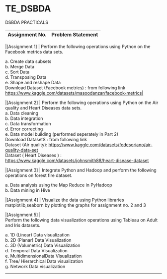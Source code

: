 # TE_DSBDA
DSBDA PRACTICALS

| Assignment No. | Problem Statement  |
| :--------------:  | :-------------- |

|[Assignment 1] | 
Perform the following operations using Python on the Facebook metrics data sets.<br>

a. Create data subsets <br>
b. Merge Data<br>
c. Sort Data<br>
d. Transposing Data<br>
e. Shape and reshape Data<br>
Download Dataset (Facebook metrics) : from following link
https://www.kaggle.com/datasets/masoodanzar/facebook-metrics| 

|[Assignment 2] | 
Perform the following operations using Python on the Air quality and Heart Diseases data sets.<br>
a. Data cleaning <br>
b. Data integration<br>
c. Data transformation<br>
d. Error correcting<br>
e. Data model building (performed seperately in Part 2)<br>
Download DatasetS : from following link<br>
Dataset (Air quality):  https://www.kaggle.com/datasets/fedesoriano/air-quality-data-set <br>
Dataset ( Heart Diseases ) : https://www.kaggle.com/datasets/johnsmith88/heart-disease-dataset

|[Assignment 3] | 
Integrate Python and Hadoop and perform the following operations on forest fire dataset.<br>

a. Data analysis using the Map Reduce in PyHadoop<br>
b. Data mining in Hive<br>

|[Assignment 4] | 
Visualize the data using Python libraries matplotlib,seaborn by plotting the graphs for assignment
no. 2 and 3

|[Assignment 5] |  
Perform the following data visualization operations using Tableau on Adult and Iris datasets.

a. 1D (Linear) Data visualization<br>
b. 2D (Planar) Data Visualization<br>
c. 3D (Volumetric) Data Visualization<br>
d. Temporal Data Visualization<br>
e. MultidimensionalData Visualization<br>
f. Tree/ Hierarchical Data visualization<br>
g. Network Data visualization<br>

<hr>

